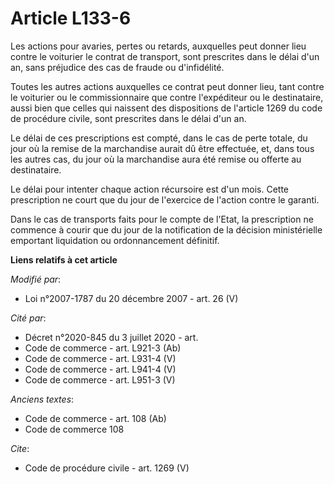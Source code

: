 # Article L133-6

Les actions pour avaries, pertes ou retards, auxquelles peut donner lieu contre le voiturier le contrat de transport, sont
prescrites dans le délai d'un an, sans préjudice des cas de fraude ou d'infidélité. 

Toutes les autres actions auxquelles ce contrat peut donner lieu, tant contre le voiturier ou le commissionnaire que contre
l'expéditeur ou le destinataire, aussi bien que celles qui naissent des dispositions de l'article 1269 du code de procédure
civile, sont prescrites dans le délai d'un an. 

Le délai de ces prescriptions est compté, dans le cas de perte totale, du jour où la remise de la marchandise aurait dû être
effectuée, et, dans tous les autres cas, du jour où la marchandise aura été remise ou offerte au destinataire. 

Le délai pour intenter chaque action récursoire est d'un mois. Cette prescription ne court que du jour de l'exercice de
l'action contre le garanti. 

Dans le cas de transports faits pour le compte de l'Etat, la prescription ne commence à courir que du jour de la notification
de la décision ministérielle emportant liquidation ou ordonnancement définitif.

**Liens relatifs à cet article**

_Modifié par_:

  - Loi n°2007-1787 du 20 décembre 2007 - art. 26 (V)

_Cité par_:

  - Décret n°2020-845 du 3 juillet 2020 - art.
  - Code de commerce - art. L921-3 (Ab)
  - Code de commerce - art. L931-4 (V)
  - Code de commerce - art. L941-4 (V)
  - Code de commerce - art. L951-3 (V)

_Anciens textes_:

  - Code de commerce - art. 108 (Ab)
  - Code de commerce 108

_Cite_:

  - Code de procédure civile - art. 1269 (V)
